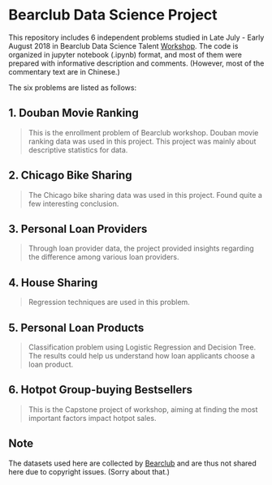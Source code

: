 # Bearclub Data Science Project
This repository includes 6 independent problems studied in Late July - Early August 2018 in Bearclub Data Science Talent [Workshop](http://www.xiong99.com.cn/personelplan.php). The code is organized in jupyter notebook (.ipynb) format, and most of them were prepared with informative description and comments. (However, most of the commentary text are in Chinese.)

The six problems are listed as follows:

## 1. Douban Movie Ranking
>This is the enrollment problem of Bearclub workshop. Douban movie ranking data was used in this project. This project was mainly about descriptive statistics for data.
## 2. Chicago Bike Sharing
>The Chicago bike sharing data was used in this project. Found quite a few interesting conclusion.
## 3. Personal Loan Providers
>Through loan provider data, the project provided insights regarding the difference among various loan providers.
## 4. House Sharing
>Regression techniques are used in this problem.
## 5. Personal Loan Products
>Classification problem using Logistic Regression and Decision Tree. The results could help us understand how loan applicants choose a loan product.
## 6. Hotpot Group-buying Bestsellers
>This is the Capstone project of workshop, aiming at finding the most important factors impact hotpot sales.

## Note
The datasets used here are collected by [Bearclub](http://www.xiong99.com.cn/) and are thus not shared here due to copyright issues. (Sorry about that.)



